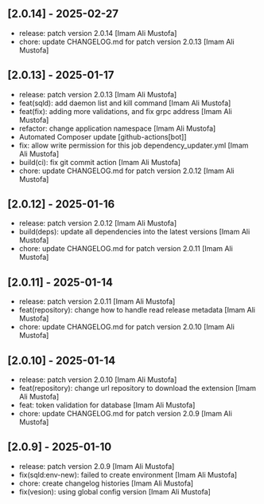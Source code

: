 ## [2.0.14] - 2025-02-27

- release: patch version 2.0.14 [Imam Ali Mustofa]
- chore: update CHANGELOG.md for patch version 2.0.13 [Imam Ali Mustofa]

## [2.0.13] - 2025-01-17

- release: patch version 2.0.13 [Imam Ali Mustofa]
- feat(sqld): add daemon list and kill command [Imam Ali Mustofa]
- feat(fix): adding more validations, and fix grpc address [Imam Ali Mustofa]
- refactor: change application namespace [Imam Ali Mustofa]
- Automated Composer update [github-actions[bot]]
- fix: allow write permission for this job dependency_updater.yml [Imam Ali Mustofa]
- build(ci): fix git commit action [Imam Ali Mustofa]
- chore: update CHANGELOG.md for patch version 2.0.12 [Imam Ali Mustofa]

## [2.0.12] - 2025-01-16

- release: patch version 2.0.12 [Imam Ali Mustofa]
- build(deps): update all dependencies into the latest versions [Imam Ali Mustofa]
- chore: update CHANGELOG.md for patch version 2.0.11 [Imam Ali Mustofa]

## [2.0.11] - 2025-01-14

- release: patch version 2.0.11 [Imam Ali Mustofa]
- feat(repository): change how to handle read release metadata [Imam Ali Mustofa]
- chore: update CHANGELOG.md for patch version 2.0.10 [Imam Ali Mustofa]

## [2.0.10] - 2025-01-14

- release: patch version 2.0.10 [Imam Ali Mustofa]
- feat(repository): change url repository to download the extension [Imam Ali Mustofa]
- feat: token validation for database [Imam Ali Mustofa]
- chore: update CHANGELOG.md for patch version 2.0.9 [Imam Ali Mustofa]

## [2.0.9] - 2025-01-10

- release: patch version 2.0.9 [Imam Ali Mustofa]
- fix(sqld:env-new): failed to create environment [Imam Ali Mustofa]
- chore: create changelog histories [Imam Ali Mustofa]
- fix(vesion): using global config version [Imam Ali Mustofa]
